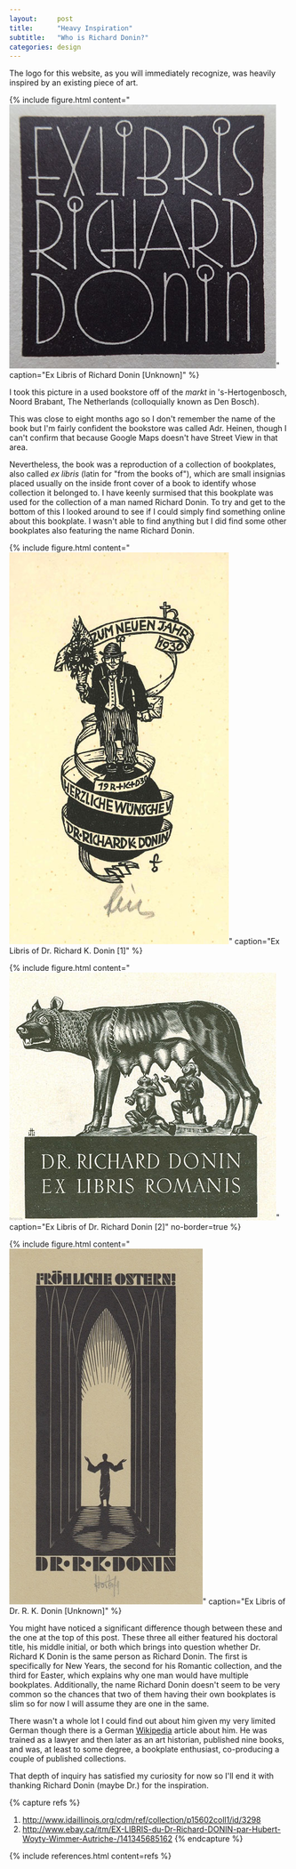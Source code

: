 ```yaml
---
layout: 	post
title:      "Heavy Inspiration"
subtitle:   "Who is Richard Donin?"
categories:	design
---
```


The logo for this website, as you will immediately recognize, was heavily inspired by an existing piece of art.

<!-- more --> 

{% include figure.html content="![Ex Libris of Richard Donin](/asset/image/post/richard-donin.jpg)" caption="Ex Libris of Richard Donin [Unknown]" %}

I took this picture in a used bookstore off of the *markt* in 's-Hertogenbosch, Noord Brabant, The Netherlands (colloquially known as Den Bosch). 

This was close to eight months ago so I don't remember the name of the book but I'm fairly confident the bookstore was called Adr. Heinen, though I can't confirm that because Google Maps doesn't have Street View in that area. 

Nevertheless, the book was a reproduction of a collection of bookplates, also called *ex libris* (latin for "from the books of"), which are small insignias placed usually on the inside front cover of a book to identify whose collection it belonged to. I have keenly surmised that this bookplate was used for the collection of a man named Richard Donin. To try and get to the bottom of this I looked around to see if I could simply find something online about this bookplate. I wasn't able to find anything but I did find some other bookplates also featuring the name Richard Donin.

{% include figure.html content="![Ex Libris of Richard Donin](/asset/image/post/richard-donin-2.jpg)" caption="Ex Libris of Dr. Richard K. Donin [1]" %}

{% include figure.html content="![Ex Libris of Richard Donin](/asset/image/post/richard-donin-3.jpg)" caption="Ex Libris of Dr. Richard Donin [2]" no-border=true %}

{% include figure.html content="![Ex Libris of Richard Donin](/asset/image/post/richard-donin-4.jpg)" caption="Ex Libris of Dr. R. K. Donin [Unknown]" %}

You might have noticed a significant difference though between these and the one at the top of this post. These three all either featured his doctoral title, his middle initial, or both which brings into question whether Dr. Richard K Donin is the same person as Richard Donin. The first is specifically for New Years, the second for his Romantic collection, and the third for Easter, which explains why one man would have multiple bookplates. Additionally, the name Richard Donin doesn't seem to be very common so the chances that two of them having their own bookplates is slim so for now I will assume they are one in the same. 

There wasn't a whole lot I could find out about him given my very limited German though there is a German [Wikipedia](https://de.wikipedia.org/wiki/Richard_Kurt_Donin) article about him. He was trained as a lawyer and then later as an art historian, published nine books, and was, at least to some degree, a bookplate enthusiast, co-producing a couple of published collections. 
 
That depth of inquiry has satisfied my curiosity for now so I'll end it with thanking Richard Donin (maybe Dr.) for the inspiration. 
 
{% capture refs %}
1. http://www.idaillinois.org/cdm/ref/collection/p15602coll1/id/3298
2. http://www.ebay.ca/itm/EX-LIBRIS-du-Dr-Richard-DONIN-par-Hubert-Woyty-Wimmer-Autriche-/141345685162
{% endcapture %}
 
{% include references.html content=refs %}